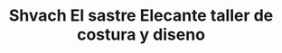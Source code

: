 ---
title: "Shvach El sastre Elecante taller de costura y diseno"
url: /roquetas-de-mar/shvach-el-sastre-elecante-taller-de-costura-y-diseno/
shop: sastre
---
